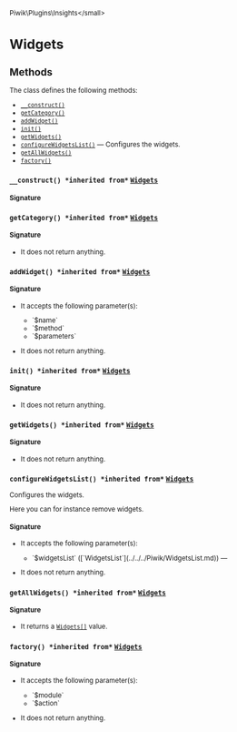 <small>Piwik\Plugins\Insights\</small>

Widgets
=======

Methods
-------

The class defines the following methods:

- [`__construct()`](#__construct)
- [`getCategory()`](#getcategory)
- [`addWidget()`](#addwidget)
- [`init()`](#init)
- [`getWidgets()`](#getwidgets)
- [`configureWidgetsList()`](#configurewidgetslist) &mdash; Configures the widgets.
- [`getAllWidgets()`](#getallwidgets)
- [`factory()`](#factory)

<a name="__construct" id="__construct"></a>
<a name="__construct" id="__construct"></a>
### `__construct() *inherited from*` [`Widgets`](../../../Piwik/Plugin/Widgets.md)
#### Signature


<a name="getcategory" id="getcategory"></a>
<a name="getCategory" id="getCategory"></a>
### `getCategory() *inherited from*` [`Widgets`](../../../Piwik/Plugin/Widgets.md)
#### Signature

- It does not return anything.

<a name="addwidget" id="addwidget"></a>
<a name="addWidget" id="addWidget"></a>
### `addWidget() *inherited from*` [`Widgets`](../../../Piwik/Plugin/Widgets.md)
#### Signature

-  It accepts the following parameter(s):

   <ul>
   <li>
      <div markdown="1" class="parameter">
      `$name`

      <div markdown="1" class="param-desc"></div>

      <div style="clear:both;"/>

      </div>
   </li>
   <li>
      <div markdown="1" class="parameter">
      `$method`

      <div markdown="1" class="param-desc"></div>

      <div style="clear:both;"/>

      </div>
   </li>
   <li>
      <div markdown="1" class="parameter">
      `$parameters`

      <div markdown="1" class="param-desc"></div>

      <div style="clear:both;"/>

      </div>
   </li>
   </ul>
- It does not return anything.

<a name="init" id="init"></a>
<a name="init" id="init"></a>
### `init() *inherited from*` [`Widgets`](../../../Piwik/Plugin/Widgets.md)
#### Signature

- It does not return anything.

<a name="getwidgets" id="getwidgets"></a>
<a name="getWidgets" id="getWidgets"></a>
### `getWidgets() *inherited from*` [`Widgets`](../../../Piwik/Plugin/Widgets.md)
#### Signature

- It does not return anything.

<a name="configurewidgetslist" id="configurewidgetslist"></a>
<a name="configureWidgetsList" id="configureWidgetsList"></a>
### `configureWidgetsList() *inherited from*` [`Widgets`](../../../Piwik/Plugin/Widgets.md)
Configures the widgets.

Here you can for instance remove widgets.

#### Signature

-  It accepts the following parameter(s):

   <ul>
   <li>
      <div markdown="1" class="parameter">
      `$widgetsList` ([`WidgetsList`](../../../Piwik/WidgetsList.md)) &mdash;

      <div markdown="1" class="param-desc"></div>

      <div style="clear:both;"/>

      </div>
   </li>
   </ul>
- It does not return anything.

<a name="getallwidgets" id="getallwidgets"></a>
<a name="getAllWidgets" id="getAllWidgets"></a>
### `getAllWidgets() *inherited from*` [`Widgets`](../../../Piwik/Plugin/Widgets.md)
#### Signature

- It returns a [`Widgets[]`](../../../Piwik/Plugin/Widgets.md) value.

<a name="factory" id="factory"></a>
<a name="factory" id="factory"></a>
### `factory() *inherited from*` [`Widgets`](../../../Piwik/Plugin/Widgets.md)
#### Signature

-  It accepts the following parameter(s):

   <ul>
   <li>
      <div markdown="1" class="parameter">
      `$module`

      <div markdown="1" class="param-desc"></div>

      <div style="clear:both;"/>

      </div>
   </li>
   <li>
      <div markdown="1" class="parameter">
      `$action`

      <div markdown="1" class="param-desc"></div>

      <div style="clear:both;"/>

      </div>
   </li>
   </ul>
- It does not return anything.


